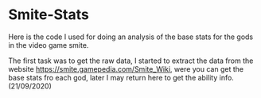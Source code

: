 # Smite-Stats
Here is the code I used for doing an analysis of the base stats for the gods in the video game smite.

The first task was to get the raw data, I started to extract the data from the website https://smite.gamepedia.com/Smite_Wiki, were you can get the base stats fro each god, later I may return here to get the ability info. (21/09/2020)

